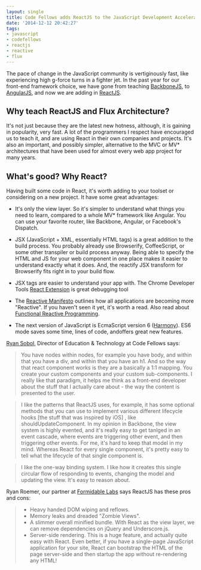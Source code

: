 ```yaml
---
layout: single
title: Code Fellows adds ReactJS to the JavaScript Development Accelerator
date: '2014-12-12 20:42:27'
tags:
- javascript
- codefellows
- reactjs
- reactive
- flux
---
```


The pace of change in the JavaScript community is vertiginously fast, like experiencing high g-force turns in a fighter jet. In the past year for our front-end framework choice, we have gone from teaching [BackboneJS](http://backbonejs.org), to [AngularJS](https://angularjs.org), and now we are adding in [ReactJS](http://facebook.github.io/react/). 

## Why teach ReactJS and Flux Architecture?
It's not just because they are the latest new hotness, although, it is gaining in popularity, very fast. A lot of the programmers I respect have encouraged us to teach it, and are using React in their own companies and projects. It's also an important, and possibly simpler, alternative to the MVC or MV* architectures that have been used for almost every web app project for many years.

## What's good? Why React?
 Having built some code in React, it's worth adding to your toolset or considering on a new project. It have some great advantages:
 
* It's only the view layer. So it's simpler to understand what things you need to learn, compared to a whole MV* framework like Angular. You can use your favorite router, like Backbone, Angular, or Facebook's Dispatch.

* JSX (JavaScript + XML, essentially HTML tags) is a great addition to the build process. You probably already use Browserify, CoffeeScript, or some other transpiler or build process anyway.  Being able to specify the HTML and JS for your web component in one place makes it easier to understand exactly what it does. And, the reactify JSX transform for Browserify fits right in to your build flow.

* JSX tags are easier to understand your app with. The Chrome Developer Tools [React Extension](https://chrome.google.com/webstore/detail/react-developer-tools/fmkadmapgofadopljbjfkapdkoienihi?hl=en) is great debugging tool

* The [Reactive Manifesto](http://www.reactivemanifesto.org) outlines how all applications are becoming more "Reactive". If you haven't seen it yet, it's worth a read. Also read about [Functional Reactive Programming](http://en.wikipedia.org/wiki/Functional_reactive_programming).

* The next version of JavaScript is EcmaScript version 6 ([Harmony](https://github.com/facebook/react/blob/master/examples/basic-jsx-harmony/index.html)). ES6 mode saves some time, lines of code, andoffers great new features.

[Ryan Sobol](http://www.codefellows.org/blog_authors/23), Director of Education & Technology at Code Fellows says: 

> You have nodes within nodes, for example you have body, and within that you have a div, and within that you have an h1. And so the way that react component works is they are a basically a 1:1 mapping. You create your custom components and your custom sub-components. I really like that paradigm, it helps me think as a front-end developer about the stuff that I actually care about - the way the content is presented to the user. 

> I like the patterns that ReactJS uses, for example, it has some optional methods that you can use to implement various different lifecycle hooks [the stuff that was inspired by iOS] , like shouldUpdateComponent.  In my opinion in Backbone, the view system is highly evented, and it's really easy to get tanlged in an event cascade, where events are triggering other event, and then triggering other events. For me, it's hard to keep that model in my mind. Whereas React for every single component, it's pretty easy to tell what the lifecycle of that single component is.

> I like the one-way binding system.  I like how it creates this single circular flow of responding to events, changing the model and updating the view. It's easy to reason about. 

Ryan Roemer, our partner at [Formidable Labs](http://formidablelabs.com/blog/2014/11/21/backbone-and-react/) says ReactJS has these pros and cons: 
> * Heavy handed DOM wiping and reflows.
> * Memory leaks and dreaded "Zombie Views".
> * A slimmer overall minified bundle. With React as the view layer, we can remove dependencies on jQuery and Underscore.js.
> * Server-side rendering. This is a huge feature, and actually quite easy with React. Even better, if you have a single-page JavaScript application for your site, React can bootstrap the HTML of the page server-side and then startup the app without re-rendering any HTML!
